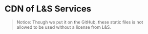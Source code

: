 CDN of L&S Services
===================

> Notice: Though we put it on the GitHub, these static files is not allowed to be used without a license from L&S.